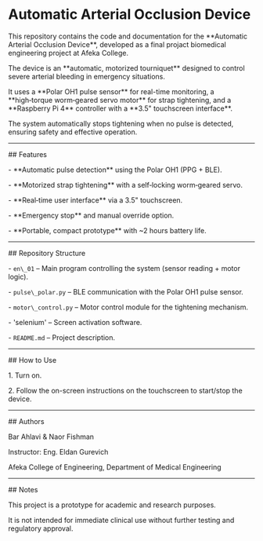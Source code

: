 
# Automatic Arterial Occlusion Device



This repository contains the code and documentation for the \*\*Automatic Arterial Occlusion Device\*\*, developed as a final projact biomedical engineering project at Afeka College.



The device is an \*\*automatic, motorized tourniquet\*\* designed to control severe arterial bleeding in emergency situations.  

It uses a \*\*Polar OH1 pulse sensor\*\* for real-time monitoring, a \*\*high‑torque worm‑geared servo motor\*\* for strap tightening, and a \*\*Raspberry Pi 4\*\* controller with a \*\*3.5" touchscreen interface\*\*.  

The system automatically stops tightening when no pulse is detected, ensuring safety and effective operation.



---



\## Features

\- \*\*Automatic pulse detection\*\* using the Polar OH1 (PPG + BLE).

\- \*\*Motorized strap tightening\*\* with a self‑locking worm‑geared servo.

\- \*\*Real‑time user interface\*\* via a 3.5" touchscreen.

\- \*\*Emergency stop\*\* and manual override option.

\- \*\*Portable, compact prototype\*\* with ~2 hours battery life.



---



\## Repository Structure

\- `en\_01` – Main program controlling the system (sensor reading + motor logic).

\- `pulse\_polar.py` – BLE communication with the Polar OH1 pulse sensor.

\- `motor\_control.py` – Motor control module for the tightening mechanism.

\- 'selenium' – Screen activation software.

\- `README.md` – Project description.



---



\## How to Use

1\. Turn on.

2\. Follow the on-screen instructions on the touchscreen to start/stop the device.



---



\## Authors

Bar Ahlavi \& Naor Fishman

Instructor: Eng. Eldan Gurevich

Afeka College of Engineering, Department of Medical Engineering





---



\## Notes

This project is a prototype for academic and research purposes.

It is not intended for immediate clinical use without further testing and regulatory approval.



